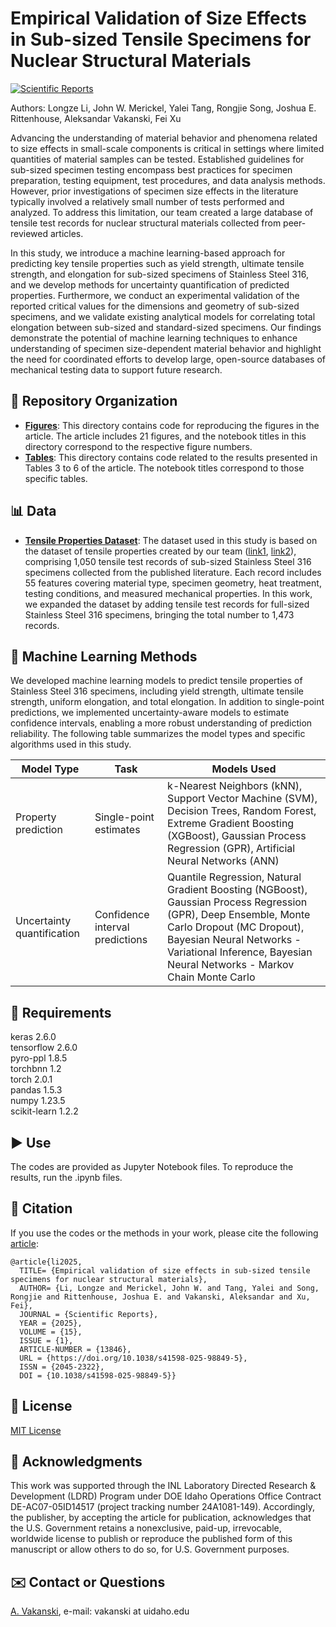 # Empirical Validation of Size Effects in Sub-sized Tensile Specimens for Nuclear Structural Materials

[![Scientific Reports](https://img.shields.io/badge/Scientific_Reports-DOI%3A_10.1038%2Fs41598--024--61189--x-brightgreen.svg)](https://doi.org/10.1038/s41598-025-98849-5)  

Authors: Longze Li, John W. Merickel, Yalei Tang, Rongjie Song, Joshua E. Rittenhouse, Aleksandar Vakanski, Fei Xu

Advancing the understanding of material behavior and phenomena related to size effects in small-scale components is critical in settings where limited quantities of material samples can be tested. Established guidelines for sub-sized specimen testing encompass best practices for specimen preparation, testing equipment, test procedures, and data analysis methods. However, prior investigations of specimen size effects in the literature typically involved a relatively small number of tests performed and analyzed. To address this limitation, our team created a large database of tensile test records for nuclear structural materials collected from peer-reviewed articles. 

In this study, we introduce a machine learning-based approach for predicting key tensile properties such as yield strength, ultimate tensile strength, and elongation for sub-sized specimens of Stainless Steel 316, and we develop methods for uncertainty quantification of predicted properties. Furthermore, we conduct an experimental validation of the reported critical values for the dimensions and geometry of sub-sized specimens, and we validate existing analytical models for correlating total elongation between sub-sized and standard-sized specimens. Our findings demonstrate the potential of machine learning techniques to enhance understanding of specimen size-dependent material behavior and highlight the need for coordinated efforts to develop large, open-source databases of mechanical testing data to support future research.

## 📂 Repository Organization
- [**Figures**](Figures/): This directory contains code for reproducing the figures in the article. The article includes 21 figures, and the notebook titles in this directory correspond to the respective figure numbers. <br>
- [**Tables**](Tables/): This directory contains code related to the results presented in Tables 3 to 6 of the article. The notebook titles correspond to those specific tables. <br>

## 📊 Data
 - [**Tensile Properties Dataset**](Tensile_Properties_Data.xlsx): The dataset used in this study is based on the dataset of tensile properties created by our team ([link1](https://www.nature.com/articles/s41597-024-04329-2), [link2](https://doi.org/10.24435/materialscloud:ws-8j)), comprising 1,050 tensile test records of sub-sized Stainless Steel 316 specimens collected from the published literature. Each record includes 55 features covering material type, specimen geometry, heat treatment, testing conditions, and measured mechanical properties. In this work, we expanded the dataset by adding tensile test records for full-sized Stainless Steel 316 specimens, bringing the total number to 1,473 records.

## 🧠 Machine Learning Methods
We developed machine learning models to predict tensile properties of Stainless Steel 316 specimens, including yield strength, ultimate tensile strength, uniform elongation, and total elongation. In addition to single-point predictions, we implemented uncertainty-aware models to estimate confidence intervals, enabling a more robust understanding of prediction reliability. The following table summarizes the model types and specific algorithms used in this study.

| Model Type                 | Task                                | Models Used                                                                 |
|---------------------------|-------------------------------------|------------------------------------------------------------------------------|
| Property prediction       | Single-point estimates             | k-Nearest Neighbors (kNN), Support Vector Machine (SVM), Decision Trees, Random Forest, Extreme Gradient Boosting (XGBoost), Gaussian Process Regression (GPR), Artificial Neural Networks (ANN) |
| Uncertainty quantification| Confidence interval predictions  | Quantile Regression, Natural Gradient Boosting (NGBoost), Gaussian Process Regression (GPR), Deep Ensemble, Monte Carlo Dropout (MC Dropout), Bayesian Neural Networks - Variational Inference, Bayesian Neural Networks - Markov Chain Monte Carlo |


## 🔨 Requirements

keras  2.6.0  
tensorflow 2.6.0  
pyro-ppl 1.8.5  
torchbnn 1.2  
torch 2.0.1  
pandas 1.5.3  
numpy 1.23.5  
scikit-learn 1.2.2  

## ▶️ Use
The codes are provided as Jupyter Notebook files. To reproduce the results, run the .ipynb files. 

## 📜 Citation

If you use the codes or the methods in your work, please cite the following <a href="https://doi.org/10.1038/s41598-025-98849-5">article</a>:   

    @article{li2025,
      TITLE= {Empirical validation of size effects in sub-sized tensile specimens for nuclear structural materials},
      AUTHOR= {Li, Longze and Merickel, John W. and Tang, Yalei and Song, Rongjie and Rittenhouse, Joshua E. and Vakanski, Aleksandar and Xu, Fei},
      JOURNAL = {Scientific Reports},
      YEAR = {2025},
      VOLUME = {15},
      ISSUE = {1},
      ARTICLE-NUMBER = {13846},
      URL = {https://doi.org/10.1038/s41598-025-98849-5},
      ISSN = {2045-2322},
      DOI = {10.1038/s41598-025-98849-5}}


## 🚩 License
<a href="LICENSE.txt">MIT License</a>

## 👏 Acknowledgments
This work was supported through the INL Laboratory Directed Research & Development (LDRD) Program under DOE Idaho Operations Office Contract DE-AC07-05ID14517 (project tracking number 24A1081-149). Accordingly, the publisher, by accepting the article for publication, acknowledges that the U.S. Government retains a nonexclusive, paid-up, irrevocable, worldwide license to publish or reproduce the published form of this manuscript or allow others to do so, for U.S. Government purposes.

## ✉️ Contact or Questions
<a href="https://www.webpages.uidaho.edu/vakanski/">A. Vakanski</a>, e-mail: vakanski at uidaho.edu
